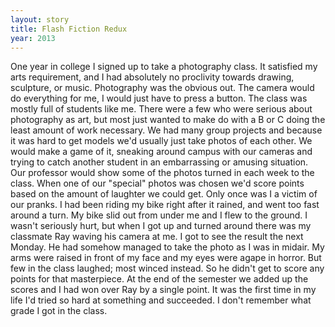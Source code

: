 ```yaml
---
layout: story
title: Flash Fiction Redux
year: 2013
---
```

One year in college I signed up to take a photography class. It satisfied my arts requirement, and I had absolutely no proclivity towards drawing, sculpture, or music. Photography was the obvious out. The camera would do everything for me, I would just have to press a button. The class was mostly full of students like me. There were a few who were serious about photography as art, but most just wanted to make do with a B or C doing the least amount of work necessary. We had many group projects and because it was hard to get models we'd usually just take photos of each other. We would make a game of it, sneaking around campus with our cameras and trying to catch another student in an embarrassing or amusing situation. Our professor would show some of the photos turned in each week to the class. When one of our "special" photos was chosen we'd score points based on the amount of laughter we could get. Only once was I a victim of our pranks. I had been riding my bike right after it rained, and went too fast around a turn. My bike slid out from under me and I flew to the ground. I wasn't seriously hurt, but when I got up and turned around there was my classmate Ray waving his camera at me. I got to see the result the next Monday. He had somehow managed to take the photo as I was in midair. My arms were raised in front of my face and my eyes were agape in horror. But few in the class laughed; most winced instead. So he didn't get to score any points for that masterpiece. At the end of the semester we added up the scores and I had won over Ray by a single point. It was the first time in my life I'd tried so hard at something and succeeded. I don't remember what grade I got in the class.
